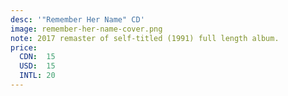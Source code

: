 ```yaml
---
desc: '"Remember Her Name" CD'
image: remember-her-name-cover.png
note: 2017 remaster of self-titled (1991) full length album.
price:
  CDN:  15
  USD:  15
  INTL: 20
---
```

